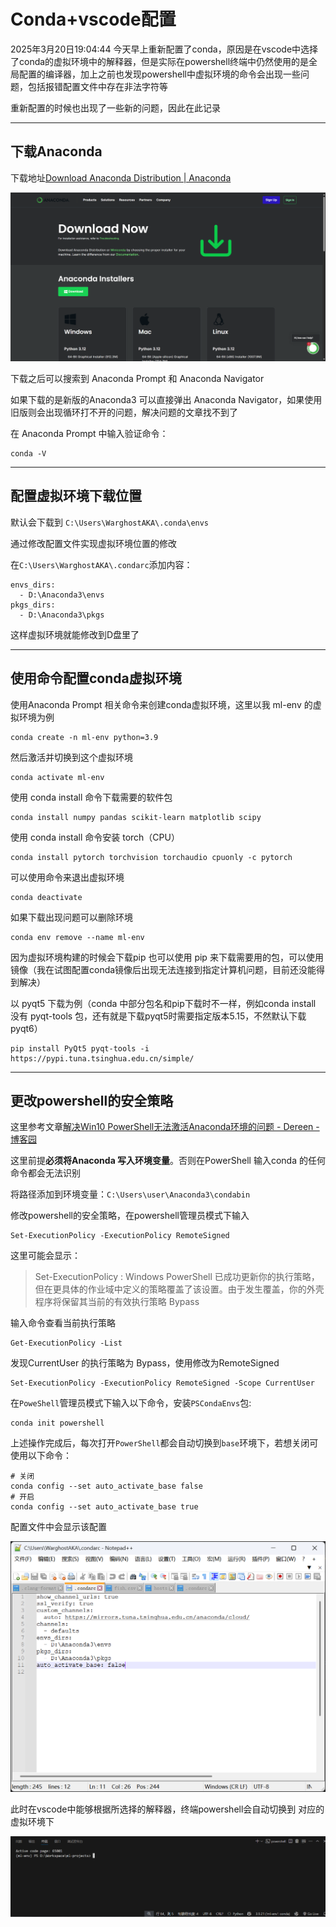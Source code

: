 # Conda+vscode配置

2025年3月20日19:04:44 今天早上重新配置了conda，原因是在vscode中选择了conda的虚拟环境中的解释器，但是实际在powershell终端中仍然使用的是全局配置的编译器，加上之前也发现powershell中虚拟环境的命令会出现一些问题，包括报错配置文件中存在非法字符等

重新配置的时候也出现了一些新的问题，因此在此记录

---

## 下载Anaconda

下载地址[Download Anaconda Distribution | Anaconda](https://www.anaconda.com/download/)

![image-20250320191314958](./assets/image-20250320191314958.png)

下载之后可以搜索到 Anaconda Prompt 和 Anaconda Navigator

如果下载的是新版的Anaconda3 可以直接弹出 Anaconda Navigator，如果使用旧版则会出现循环打不开的问题，解决问题的文章找不到了

在 Anaconda Prompt 中输入验证命令：

```
conda -V
```

---

## 配置虚拟环境下载位置

默认会下载到 `C:\Users\WarghostAKA\.conda\envs`

通过修改配置文件实现虚拟环境位置的修改 

在`C:\Users\WarghostAKA\.condarc`添加内容：

```
envs_dirs:
  - D:\Anaconda3\envs
pkgs_dirs:
  - D:\Anaconda3\pkgs
```

这样虚拟环境就能修改到D盘里了

---

## 使用命令配置conda虚拟环境

使用Anaconda Prompt 相关命令来创建conda虚拟环境，这里以我 ml-env 的虚拟环境为例

```
conda create -n ml-env python=3.9
```

然后激活并切换到这个虚拟环境

```
conda activate ml-env
```

使用 conda install 命令下载需要的软件包

```
conda install numpy pandas scikit-learn matplotlib scipy
```

使用 conda install 命令安装 torch（CPU）

```
conda install pytorch torchvision torchaudio cpuonly -c pytorch
```

可以使用命令来退出虚拟环境

```
conda deactivate
```

如果下载出现问题可以删除环境

```
conda env remove --name ml-env
```

因为虚拟环境构建的时候会下载pip 也可以使用 pip 来下载需要用的包，可以使用镜像（我在试图配置conda镜像后出现无法连接到指定计算机问题，目前还没能得到解决）

以 pyqt5 下载为例（conda 中部分包名和pip下载时不一样，例如conda install 没有 pyqt-tools 包，还有就是下载pyqt5时需要指定版本5.15，不然默认下载pyqt6）

```
pip install PyQt5 pyqt-tools -i https://pypi.tuna.tsinghua.edu.cn/simple/
```

---

## 更改powershell的安全策略

这里参考文章[解决Win10 PowerShell无法激活Anaconda环境的问题 - Dereen - 博客园](https://www.cnblogs.com/dereen/p/ps_conda_env.html)

这里前提**必须将Anaconda 写入环境变量**。否则在PowerShell 输入conda 的任何命令都会无法识别

将路径添加到环境变量：`C:\Users\user\Anaconda3\condabin`

修改powershell的安全策略，在powershell管理员模式下输入

```
Set-ExecutionPolicy -ExecutionPolicy RemoteSigned
```

这里可能会显示：

> Set-ExecutionPolicy : Windows PowerShell 已成功更新你的执行策略，但在更具体的作业域中定义的策略覆盖了该设置。由于发生覆盖，你的外壳程序将保留其当前的有效执行策略 Bypass

输入命令查看当前执行策略

```
Get-ExecutionPolicy -List
```

发现CurrentUser 的执行策略为 Bypass，使用修改为RemoteSigned

```
Set-ExecutionPolicy -ExecutionPolicy RemoteSigned -Scope CurrentUser
```

在`PoweShell`管理员模式下输入以下命令，安装`PSCondaEnvs`包:

```
conda init powershell
```

上述操作完成后，每次打开`PowerShell`都会自动切换到`base`环境下，若想关闭可使用以下命令：

```
# 关闭
conda config --set auto_activate_base false
# 开启
conda config --set auto_activate_base true
```

配置文件中会显示该配置

<img src="./assets/image-20250320194323818.png" alt="image-20250320194323818" style="zoom:80%;" />

此时在vscode中能够根据所选择的解释器，终端powershell会自动切换到 对应的虚拟环境下

![image-20250320194242029](./assets/image-20250320194242029.png)